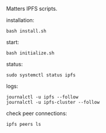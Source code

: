 Matters IPFS scripts.

installation:

```
bash install.sh
```

start:

```
bash initialize.sh
```

status:

```
sudo systemctl status ipfs
```

logs:

```
journalctl -u ipfs --follow
journalctl -u ipfs-cluster --follow
```

check peer connections:

```
ipfs peers ls
```
